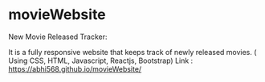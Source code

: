 # movieWebsite
New Movie Released Tracker:

It is a fully responsive website that keeps track of newly released movies. ( Using CSS, HTML, Javascript, Reactjs, Bootstrap)
Link : https://abhi568.github.io/movieWebsite/
